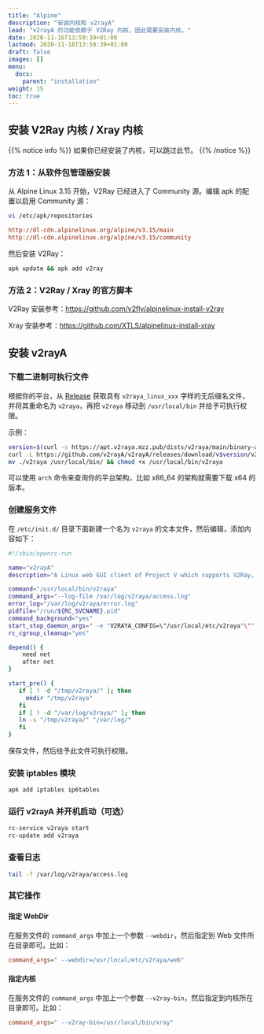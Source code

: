 ```yaml
---
title: "Alpine"
description: "安装内核和 v2rayA"
lead: "v2rayA 的功能依赖于 V2Ray 内核，因此需要安装内核。"
date: 2020-11-16T13:59:39+01:00
lastmod: 2020-11-16T13:59:39+01:00
draft: false
images: []
menu:
  docs:
    parent: "installation"
weight: 15
toc: true
---
```


## 安装 V2Ray 内核 / Xray 内核

{{% notice info %}}
如果你已经安装了内核，可以跳过此节。
{{% /notice %}}

### 方法 1：从软件包管理器安装

从 Alpine Linux 3.15 开始，V2Ray 已经进入了 Community 源。编辑 apk 的配置以启用 Community 源：

```bash
vi /etc/apk/repositories
```

```ini
http://dl-cdn.alpinelinux.org/alpine/v3.15/main
http://dl-cdn.alpinelinux.org/alpine/v3.15/community
```

然后安装 V2Ray：

```bash
apk update && apk add v2ray
```

### 方法 2：V2Ray / Xray 的官方脚本

V2Ray 安装参考：<https://github.com/v2fly/alpinelinux-install-v2ray>

Xray 安装参考：<https://github.com/XTLS/alpinelinux-install-xray>

## 安装 v2rayA

### 下载二进制可执行文件

根据你的平台，从 [Release](https://github.com/v2rayA/v2rayA/releases) 获取具有 `v2raya_linux_xxx` 字样的无后缀名文件，并将其重命名为 `v2raya`，再把 `v2raya` 移动到 `/usr/local/bin` 并给予可执行权限。

示例：
  
```bash
version=$(curl -s https://apt.v2raya.mzz.pub/dists/v2raya/main/binary-amd64/Packages|grep Version|cut -d' ' -f2)
curl -L https://github.com/v2rayA/v2rayA/releases/download/v$version/v2raya_linux_x64_$version --output v2raya
mv ./v2raya /usr/local/bin/ && chmod +x /usr/local/bin/v2raya
```

可以使用 `arch` 命令来查询你的平台架构，比如 x86_64 的架构就需要下载 x64 的版本。

### 创建服务文件

在 `/etc/init.d/` 目录下面新建一个名为 `v2raya` 的文本文件，然后编辑，添加内容如下：

```sh
#!/sbin/openrc-run

name="v2rayA"
description="A Linux web GUI client of Project V which supports V2Ray, Xray, SS, SSR, Trojan and Pingtunnel"

command="/usr/local/bin/v2raya"
command_args="--log-file /var/log/v2raya/access.log"
error_log="/var/log/v2raya/error.log"
pidfile="/run/${RC_SVCNAME}.pid"
command_background="yes"
start_stop_daemon_args=" -e "V2RAYA_CONFIG=\"/usr/local/etc/v2raya"\""
rc_cgroup_cleanup="yes"

depend() {
    need net
    after net
}

start_pre() {
   if [ ! -d "/tmp/v2raya/" ]; then 
     mkdir "/tmp/v2raya" 
   fi
   if [ ! -d "/var/log/v2raya/" ]; then
   ln -s "/tmp/v2raya/" "/var/log/"
   fi
}

```

保存文件，然后给予此文件可执行权限。

### 安装 iptables 模块

```bash
apk add iptables ip6tables
```

### 运行 v2rayA 并开机启动（可选）

```bash
rc-service v2raya start
rc-update add v2raya
```

### 查看日志

```bash
tail -f /var/log/v2raya/access.log
```

### 其它操作

#### 指定 WebDir

在服务文件的 `command_args` 中加上一个参数 `--webdir`，然后指定到 Web 文件所在目录即可。比如：

```ini
command_args=" --webdir=/usr/local/etc/v2raya/web"
```

#### 指定内核

在服务文件的 `command_args` 中加上一个参数 `--v2ray-bin`，然后指定到内核所在目录即可。比如：

```ini
command_args=" --v2ray-bin=/usr/local/bin/xray"
```
